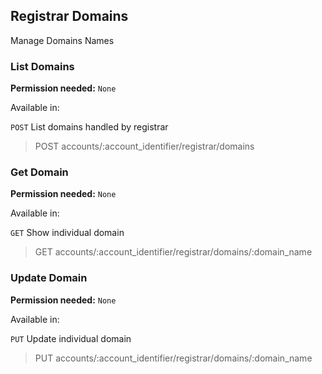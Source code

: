 ## Registrar Domains

Manage Domains Names

### List Domains

**Permission needed:** `None`

Available in:



`POST` List domains handled by registrar

> POST accounts/:account_identifier/registrar/domains


### Get Domain

**Permission needed:** `None`

Available in:



`GET` Show individual domain

> GET accounts/:account_identifier/registrar/domains/:domain_name


### Update Domain

**Permission needed:** `None`

Available in:



`PUT` Update individual domain

> PUT accounts/:account_identifier/registrar/domains/:domain_name

